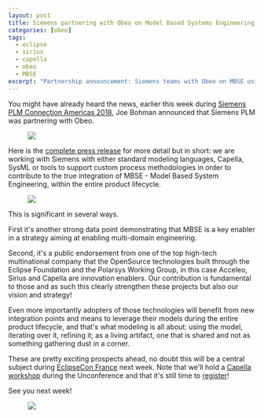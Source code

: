 ```yaml
---
layout: post
title: Siemens partnering with Obeo on Model Based Systems Engineering solution - a major recognition for OSS Modeling Techs
categories: [obeo]
tags:
  - eclipse
  - sirius
  - capella
  - obeo
  - MBSE
excerpt: "Partnership announcement: Siemens teams with Obeo on MBSE using open‑source Eclipse technologies; for systems engineers and tool builders; signals enterprise validation and near‑term integrations to leverage models across the product lifecycle."
---
```


You might have already heard the news, earlier this week during [Siemens PLM Connection Americas 2018](https://siemensplmconnectionamericas.org/), Joe Bohman announced that Siemens PLM was partnering with Obeo.



<figure>
    <a href="{{ site.url }}/images/blog/plmconnection.png"><img src="{{ site.url }}/images/blog/plmconnection-mini.png"></a>    
    <figcaption></figcaption>
</figure>



Here is the [complete press release](https://www.plm.automation.siemens.com/en/about_us/newsroom/press/press_release.cfm?Component=261192&ComponentTemplate=822) for more detail but in short: we are working with Siemens with either standard modeling languages, Capella, SysML or tools to support custom process methodologies in order to contribute to the true integration of MBSE - Model Based System Engineering, within the entire product lifecycle.



<figure>
    <a href="https://www.plm.automation.siemens.com/en/about_us/newsroom/press/press_release.cfm?Component=261192&ComponentTemplate=822"><img src="{{ site.url }}/images/blog/siemenspr.png"></a>    
    <figcaption></figcaption>
</figure>



This is significant in several ways.



First it's another strong data point demonstrating that MBSE is a key enabler in a strategy aiming at enabling multi-domain engineering.



Second, it's a public endorsement from one of the top high-tech multinational company that the OpenSource technologies built through the Eclipse Foundation and the Polarsys Working Group, in this case Acceleo, Sirius and Capella are innovation enablers. Our contribution is fundamental to those and as such this clearly strengthen these projects but also our vision and strategy!



Even more importantly adopters of those technologies will benefit from new integration points and means to leverage their models during the entire product lifecycle, and that's what modeling is all about: using the model, iterating over it, refining it; as a living artifact, one that is shared and not as something gathering dust in a corner.



These are pretty exciting prospects ahead, no doubt this will be a central subject during [EclipseCon France](https://www.eclipsecon.org/france2018/) next week. Note that we'll hold a [Capella workshop](https://www.eclipsecon.org/france2018/schedule_item/capella-workshop) during the Unconference and that it's still time to [register](https://www.eclipsecon.org/france2018/registration)!


See you next week!

<figure>
    <a href="https://www.eclipsecon.org/france2018/"><img src="{{ site.url }}/images/blog/2018/eclipsecon.png"></a>    
    <figcaption></figcaption>
</figure>


